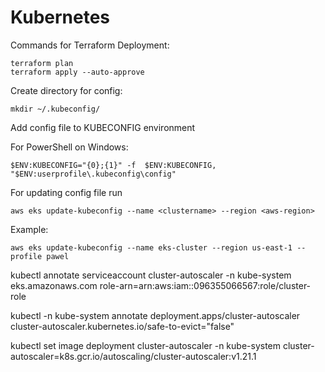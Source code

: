 # Kubernetes

Commands for Terraform Deployment:

```
terraform plan
terraform apply --auto-approve
```
Create directory for config:
```
mkdir ~/.kubeconfig/
```

Add config file to KUBECONFIG environment

For PowerShell on Windows:

```
$ENV:KUBECONFIG="{0};{1}" -f  $ENV:KUBECONFIG, "$ENV:userprofile\.kubeconfig\config"
```

For updating config file run

```
aws eks update-kubeconfig --name <clustername> --region <aws-region>
```
Example:

```
aws eks update-kubeconfig --name eks-cluster --region us-east-1 --profile pawel
```



kubectl annotate serviceaccount cluster-autoscaler -n kube-system eks.amazonaws.com role-arn=arn:aws:iam::096355066567:role/cluster-role

kubectl -n kube-system annotate deployment.apps/cluster-autoscaler cluster-autoscaler.kubernetes.io/safe-to-evict="false"

kubectl set image deployment cluster-autoscaler -n kube-system cluster-autoscaler=k8s.gcr.io/autoscaling/cluster-autoscaler:v1.21.1